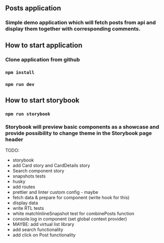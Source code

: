 ## Posts application

### Simple demo application which will fetch posts from api and display them together with corresponding comments.

## How to start application

### Clone application from github

### `npm install`

### `npm run dev`

## How to start storybook

### `npm run storybook`

### Storybook will preview basic components as a showcase and provide possibility to change theme in the Storybook page header

TODO:

- storybook
- add Card story and CardDetails story
- Search component story
- snapshots tests
- husky
- add routes
- prettier and linter custom config - maybe
- fetch data & prepare for component (write hook for this)
- display data
- write RTL tests
- white matchInlineSnapshot test for combinePosts function
- console.log in component (set global context provider)
- MAYBE: add virtual list library
- add search functionality
- add click on Post functionality
